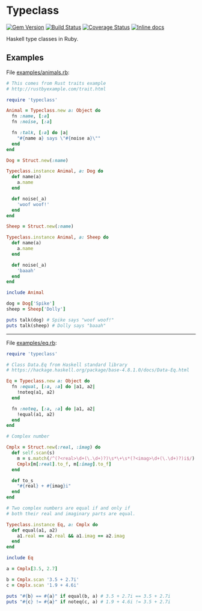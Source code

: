 Typeclass
=========

[![Gem Version](https://badge.fury.io/rb/typeclass.svg)](http://badge.fury.io/rb/typeclass)
[![Build Status](https://travis-ci.org/braiden-vasco/typeclass.rb.svg)](https://travis-ci.org/braiden-vasco/typeclass.rb)
[![Coverage Status](https://coveralls.io/repos/braiden-vasco/typeclass.rb/badge.svg)](https://coveralls.io/r/braiden-vasco/typeclass.rb)
[![Inline docs](http://inch-ci.org/github/braiden-vasco/typeclass.rb.svg?branch=master)](http://inch-ci.org/github/braiden-vasco/typeclass.rb)

Haskell type classes in Ruby.

Examples
--------

File [examples/animals.rb](examples/animals.rb):

```ruby
# This comes from Rust traits example
# http://rustbyexample.com/trait.html

require 'typeclass'

Animal = Typeclass.new a: Object do
  fn :name, [:a]
  fn :noise, [:a]

  fn :talk, [:a] do |a|
    "#{name a} says \"#{noise a}\""
  end
end

Dog = Struct.new(:name)

Typeclass.instance Animal, a: Dog do
  def name(a)
    a.name
  end

  def noise(_a)
    'woof woof!'
  end
end

Sheep = Struct.new(:name)

Typeclass.instance Animal, a: Sheep do
  def name(a)
    a.name
  end

  def noise(_a)
    'baaah'
  end
end

include Animal

dog = Dog['Spike']
sheep = Sheep['Dolly']

puts talk(dog) # Spike says "woof woof!"
puts talk(sheep) # Dolly says "baaah"
```

-----

File [examples/eq.rb](examples/eq.rb):

```ruby
require 'typeclass'

# Class Data.Eq from Haskell standard library
# https://hackage.haskell.org/package/base-4.8.1.0/docs/Data-Eq.html

Eq = Typeclass.new a: Object do
  fn :equal, [:a, :a] do |a1, a2|
    !noteq(a1, a2)
  end

  fn :noteq, [:a, :a] do |a1, a2|
    !equal(a1, a2)
  end
end

# Complex number

Cmplx = Struct.new(:real, :imag) do
  def self.scan(s)
    m = s.match(/^(?<real>\d+(\.\d+)?)\s*\+\s*(?<imag>\d+(\.\d+)?)i$/)
    Cmplx[m[:real].to_f, m[:imag].to_f]
  end

  def to_s
    "#{real} + #{imag}i"
  end
end

# Two complex numbers are equal if and only if
# both their real and imaginary parts are equal.

Typeclass.instance Eq, a: Cmplx do
  def equal(a1, a2)
    a1.real == a2.real && a1.imag == a2.imag
  end
end

include Eq

a = Cmplx[3.5, 2.7]

b = Cmplx.scan '3.5 + 2.7i'
c = Cmplx.scan '1.9 + 4.6i'

puts "#{b} == #{a}" if equal(b, a) # 3.5 + 2.7i == 3.5 + 2.7i
puts "#{c} != #{a}" if noteq(c, a) # 1.9 + 4.6i != 3.5 + 2.7i
```
